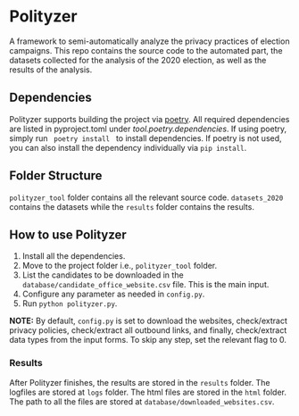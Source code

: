 # Polityzer
A framework to semi-automatically analyze the privacy practices of election campaigns. This repo contains the source code to the automated part, the datasets collected for the analysis of the 2020 election, as well as the results of the analysis. 

## Dependencies
Polityzer supports building the project via [poetry](https://python-poetry.org/). 
All required dependencies are listed in pyproject.toml under _tool.poetry.dependencies_. 
If using poetry, simply run <code> poetry install </code> to install dependencies.
If poetry is not used, you can also install the dependency individually via <code>pip install</code>. 

## Folder Structure
<code>polityzer_tool</code> folder contains all the relevant source code. <code>datasets_2020</code> contains the datasets while the <code>results</code> folder contains the results. 

## How to use Polityzer
1. Install all the dependencies. 
2. Move to the project folder i.e., <code>polityzer_tool</code> folder. 
3. List the candidates to be downloaded in the <code>database/candidate_office_website.csv</code> file. This is the main input. 
4. Configure any parameter as needed in <code>config.py</code>. 
5. Run <code>python polityzer.py</code>.

**NOTE:** By default, <code>config.py</code> is set to download the websites, check/extract privacy policies, check/extract all outbound links, and finally, check/extract data types from the input forms. To skip any step, set the relevant flag to 0. 

### Results
After Polityzer finishes, the results are stored in the <code>results</code> folder. The logfiles are stored at <code>logs</code> folder. The html files are stored in the <code>html</code> folder. The path to all the files are stored at <code>database/downloaded_websites.csv</code>. 